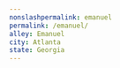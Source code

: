 ```yaml
---
﻿nonslashpermalink: emanuel
permalink: /emanuel/
alley: Emanuel
city: Atlanta
state: Georgia
---
```

